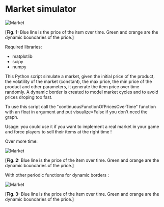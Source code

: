 # Market simulator

![Market](https://github.com/Multielio/Market_simulator/blob/master/example.png)

[**Fig. 1:** Blue line is the price of the item over time. Green and orange are the dynamic boundaries of the price.]

  Required libraries:
  - matplotlib
  - scipy
  - numpy

  This Python script simulate a market, given the initial price of the product, the volatility of the market (constant), the max price,     the min price of the product and other parameters, it generate the item price over time randomly.
  A dynamic border is created to model market cycles and to avoid prices droping too fast.

  
  To use this script call the "continuousFunctionOfPricesOverTime" function with an float in argument and put visualize=False if you don't   need the graph.

  Usage: you could use it if you want to implement a real market in your game and force players to sell their items at the right time !



Over more time:

![Market](https://github.com/Multielio/Market_simulator/blob/master/example2.png)

[**Fig. 2:** Blue line is the price of the item over time. Green and orange are the dynamic boundaries of the price.]


With other periodic functions for dynamic borders :

![Market](https://github.com/Multielio/Market_simulator/blob/master/example4.png)

[**Fig. 3:** Blue line is the price of the item over time. Green and orange are the dynamic boundaries of the price.]

